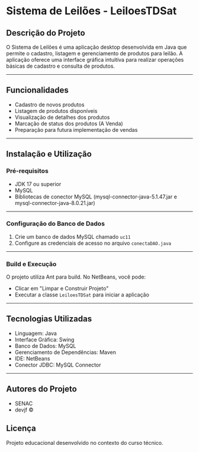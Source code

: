 # Sistema de Leilões - LeiloesTDSat

## Descrição do Projeto
O Sistema de Leilões é uma aplicação desktop desenvolvida em Java que permite o cadastro, listagem e gerenciamento de produtos para leilão. A aplicação oferece uma interface gráfica intuitiva para realizar operações básicas de cadastro e consulta de produtos.

---

## Funcionalidades
- Cadastro de novos produtos
- Listagem de produtos disponíveis
- Visualização de detalhes dos produtos
- Marcação de status dos produtos (A Venda)
- Preparação para futura implementação de vendas

---

## Instalação e Utilização
### Pré-requisitos
- JDK 17 ou superior
- MySQL
- Bibliotecas de conector MySQL (mysql-connector-java-5.1.47.jar e mysql-connector-java-8.0.21.jar)

---

### Configuração do Banco de Dados
1. Crie um banco de dados MySQL chamado `uc11`
2. Configure as credenciais de acesso no arquivo `conectaDAO.java`

---

### Build e Execução
O projeto utiliza Ant para build. No NetBeans, você pode:
- Clicar em "Limpar e Construir Projeto"
- Executar a classe `LeiloesTDSat` para iniciar a aplicação

---

## Tecnologias Utilizadas
- Linguagem: Java
- Interface Gráfica: Swing
- Banco de Dados: MySQL
- Gerenciamento de Dependências: Maven
- IDE: NetBeans
- Conector JDBC: MySQL Connector

---

## Autores do Projeto
- SENAC
- devjf ©

## Licença
Projeto educacional desenvolvido no contexto do curso técnico.
